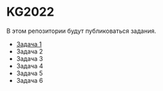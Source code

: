 # KG2022
В этом репозитории будут публиковаться задания.
* [Задача 1](https://github.com/nuzhnykh-avpp/KG2022/wiki/Task1)
* Задача 2
* Задача 3
* Задача 4
* Задача 5
* Задача 6
